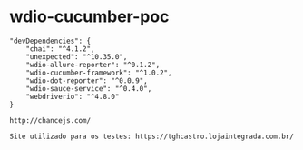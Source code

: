 # wdio-cucumber-poc

``` dependencies
"devDependencies": {
    "chai": "^4.1.2",
    "unexpected": "^10.35.0",
    "wdio-allure-reporter": "^0.1.2",
    "wdio-cucumber-framework": "^1.0.2",
    "wdio-dot-reporter": "^0.0.9",
    "wdio-sauce-service": "^0.4.0",
    "webdriverio": "^4.8.0"
}
```

``` Incluso Chance
http://chancejs.com/
```

``` site
Site utilizado para os testes: https://tghcastro.lojaintegrada.com.br/
```